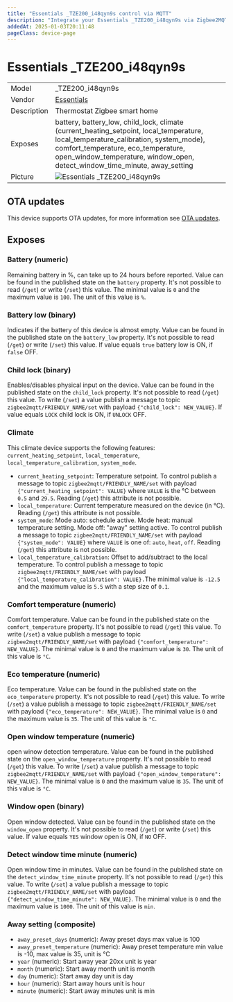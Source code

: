 ```yaml
---
title: "Essentials _TZE200_i48qyn9s control via MQTT"
description: "Integrate your Essentials _TZE200_i48qyn9s via Zigbee2MQTT with whatever smart home infrastructure you are using without the vendor's bridge or gateway."
addedAt: 2025-01-03T20:11:48
pageClass: device-page
---
```


<!-- !!!! -->
<!-- ATTENTION: This file is auto-generated through docgen! -->
<!-- You can only edit the "Notes"-Section between the two comment lines "Notes BEGIN" and "Notes END". -->
<!-- Do not use h1 or h2 heading within "## Notes"-Section. -->
<!-- !!!! -->

# Essentials _TZE200_i48qyn9s

|     |     |
|-----|-----|
| Model | _TZE200_i48qyn9s  |
| Vendor  | [Essentials](/supported-devices/#v=Essentials)  |
| Description | Thermostat Zigbee smart home |
| Exposes | battery, battery_low, child_lock, climate (current_heating_setpoint, local_temperature, local_temperature_calibration, system_mode), comfort_temperature, eco_temperature, open_window_temperature, window_open, detect_window_time_minute, away_setting |
| Picture | ![Essentials _TZE200_i48qyn9s](https://www.zigbee2mqtt.io/images/devices/_TZE200_i48qyn9s.png) |


<!-- Notes BEGIN: You can edit here. Add "## Notes" headline if not already present. -->


<!-- Notes END: Do not edit below this line -->


## OTA updates
This device supports OTA updates, for more information see [OTA updates](../guide/usage/ota_updates.md).



## Exposes

### Battery (numeric)
Remaining battery in %, can take up to 24 hours before reported.
Value can be found in the published state on the `battery` property.
It's not possible to read (`/get`) or write (`/set`) this value.
The minimal value is `0` and the maximum value is `100`.
The unit of this value is `%`.

### Battery low (binary)
Indicates if the battery of this device is almost empty.
Value can be found in the published state on the `battery_low` property.
It's not possible to read (`/get`) or write (`/set`) this value.
If value equals `true` battery low is ON, if `false` OFF.

### Child lock (binary)
Enables/disables physical input on the device.
Value can be found in the published state on the `child_lock` property.
It's not possible to read (`/get`) this value.
To write (`/set`) a value publish a message to topic `zigbee2mqtt/FRIENDLY_NAME/set` with payload `{"child_lock": NEW_VALUE}`.
If value equals `LOCK` child lock is ON, if `UNLOCK` OFF.

### Climate 
This climate device supports the following features: `current_heating_setpoint`, `local_temperature`, `local_temperature_calibration`, `system_mode`.
- `current_heating_setpoint`: Temperature setpoint. To control publish a message to topic `zigbee2mqtt/FRIENDLY_NAME/set` with payload `{"current_heating_setpoint": VALUE}` where `VALUE` is the °C between `0.5` and `29.5`. Reading (`/get`) this attribute is not possible.
- `local_temperature`: Current temperature measured on the device (in °C). Reading (`/get`) this attribute is not possible.
- `system_mode`: Mode auto: schedule active. Mode heat: manual temperature setting. Mode off: "away" setting active. To control publish a message to topic `zigbee2mqtt/FRIENDLY_NAME/set` with payload `{"system_mode": VALUE}` where `VALUE` is one of: `auto`, `heat`, `off`. Reading (`/get`) this attribute is not possible.
- `local_temperature_calibration`: Offset to add/subtract to the local temperature. To control publish a message to topic `zigbee2mqtt/FRIENDLY_NAME/set` with payload `{"local_temperature_calibration": VALUE}.`The minimal value is `-12.5` and the maximum value is `5.5` with a step size of `0.1`.

### Comfort temperature (numeric)
Comfort temperature.
Value can be found in the published state on the `comfort_temperature` property.
It's not possible to read (`/get`) this value.
To write (`/set`) a value publish a message to topic `zigbee2mqtt/FRIENDLY_NAME/set` with payload `{"comfort_temperature": NEW_VALUE}`.
The minimal value is `0` and the maximum value is `30`.
The unit of this value is `°C`.

### Eco temperature (numeric)
Eco temperature.
Value can be found in the published state on the `eco_temperature` property.
It's not possible to read (`/get`) this value.
To write (`/set`) a value publish a message to topic `zigbee2mqtt/FRIENDLY_NAME/set` with payload `{"eco_temperature": NEW_VALUE}`.
The minimal value is `0` and the maximum value is `35`.
The unit of this value is `°C`.

### Open window temperature (numeric)
open winow detection temperature.
Value can be found in the published state on the `open_window_temperature` property.
It's not possible to read (`/get`) this value.
To write (`/set`) a value publish a message to topic `zigbee2mqtt/FRIENDLY_NAME/set` with payload `{"open_window_temperature": NEW_VALUE}`.
The minimal value is `0` and the maximum value is `35`.
The unit of this value is `°C`.

### Window open (binary)
Open window detected.
Value can be found in the published state on the `window_open` property.
It's not possible to read (`/get`) or write (`/set`) this value.
If value equals `YES` window open is ON, if `NO` OFF.

### Detect window time minute (numeric)
Open window time in minutes.
Value can be found in the published state on the `detect_window_time_minute` property.
It's not possible to read (`/get`) this value.
To write (`/set`) a value publish a message to topic `zigbee2mqtt/FRIENDLY_NAME/set` with payload `{"detect_window_time_minute": NEW_VALUE}`.
The minimal value is `0` and the maximum value is `1000`.
The unit of this value is `min`.

### Away setting (composite)
- `away_preset_days` (numeric): Away preset days max value is 100
- `away_preset_temperature` (numeric): Away preset temperature min value is -10, max value is 35, unit is °C
- `year` (numeric): Start away year 20xx unit is year
- `month` (numeric): Start away month unit is month
- `day` (numeric): Start away day unit is day
- `hour` (numeric): Start away hours unit is hour
- `minute` (numeric): Start away minutes unit is min

